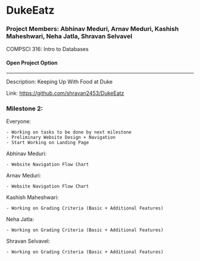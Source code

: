 # DukeEatz
    

### Project Members: Abhinav Meduri, Arnav Meduri, Kashish Maheshwari, Neha Jatla, Shravan Selvavel

COMPSCI 316: Intro to Databases
#### Open Project Option

_________________________________________    
Description: Keeping Up With Food at Duke

Link: https://github.com/shravan2453/DukeEatz

### Milestone 2:

Everyone: 

    - Working on tasks to be done by next milestone
    - Preliminary Website Design + Navigation
    - Start Working on Landing Page
    
Abhinav Meduri: 

    - Website Navigation Flow Chart

Arnav Meduri:

    - Website Navigation Flow Chart

Kashish Maheshwari: 

    - Working on Grading Criteria (Basic + Additional Features)

Neha Jatla:

    - Working on Grading Criteria (Basic + Additional Features)

Shravan Selvavel: 

    - Working on Grading Criteria (Basic + Additional Features)
